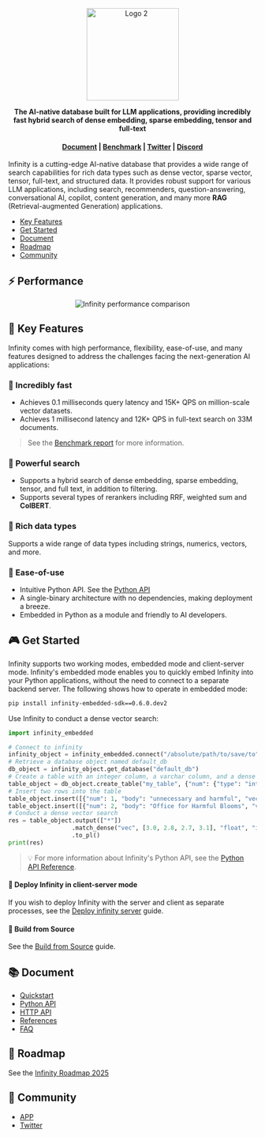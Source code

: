 <div align="center">
  <img width="187" src="assets/logo2.jpg" alt="Logo 2"/>
</div>


<p align="center">
    <b>The AI-native database built for LLM applications, providing incredibly fast hybrid search of dense embedding, sparse embedding, tensor and full-text</b>
</p>

<h4 align="center">
  <a href="https://docs.infinities.pro">Document</a> |
  <a href="https://docs.infinities.pro/benchmark">Benchmark</a> |
  <a href="https://x.com/infinities_pro">Twitter</a> |
  <a href="https://discord.gg/jEfRUwEYEV">Discord</a>
</h4>


Infinity is a cutting-edge AI-native database that provides a wide range of search capabilities for rich data types such as dense vector, sparse vector, tensor, full-text, and structured data. It provides robust support for various LLM applications, including search, recommenders, question-answering, conversational AI, copilot, content generation, and many more **RAG** (Retrieval-augmented Generation) applications.

- [Key Features](#-key-features)
- [Get Started](#-get-started)
- [Document](#-document)
- [Roadmap](#-roadmap)
- [Community](#-community)

## ⚡️ Performance

<div class="column" align="middle">
  <img src="https://github.com/user-attachments/assets/c4c98e23-62ac-4d1a-82e5-614bca96fe0a" alt="Infinity performance comparison"/>
</div>

## 🌟 Key Features

Infinity comes with high performance, flexibility, ease-of-use, and many features designed to address the challenges facing the next-generation AI applications:

### 🚀 Incredibly fast

- Achieves 0.1 milliseconds query latency and 15K+ QPS on million-scale vector datasets.
- Achieves 1 millisecond latency and 12K+ QPS in full-text search on 33M documents.

> See the [Benchmark report](https://docs.infinities.pro/benchmark) for more information.

### 🔮 Powerful search

- Supports a hybrid search of dense embedding, sparse embedding, tensor, and full text, in addition to filtering.
- Supports several types of rerankers including RRF, weighted sum and **ColBERT**.

### 🍔 Rich data types

Supports a wide range of data types including strings, numerics, vectors, and more.

### 🎁 Ease-of-use

- Intuitive Python API. See the [Python API](https://docs.infinities.pro/pysdk_api_reference)
- A single-binary architecture with no dependencies, making deployment a breeze.
- Embedded in Python as a module and friendly to AI developers.  

## 🎮 Get Started

Infinity supports two working modes, embedded mode and client-server mode. Infinity's embedded mode enables you to quickly embed Infinity into your Python applications, without the need to connect to a separate backend server. The following shows how to operate in embedded mode:

   ```bash
   pip install infinity-embedded-sdk==0.6.0.dev2
   ```
   Use Infinity to conduct a dense vector search:
   ```python
   import infinity_embedded

   # Connect to infinity
   infinity_object = infinity_embedded.connect("/absolute/path/to/save/to")
   # Retrieve a database object named default_db
   db_object = infinity_object.get_database("default_db")
   # Create a table with an integer column, a varchar column, and a dense vector column
   table_object = db_object.create_table("my_table", {"num": {"type": "integer"}, "body": {"type": "varchar"}, "vec": {"type": "vector, 4, float"}})
   # Insert two rows into the table
   table_object.insert([{"num": 1, "body": "unnecessary and harmful", "vec": [1.0, 1.2, 0.8, 0.9]}])
   table_object.insert([{"num": 2, "body": "Office for Harmful Blooms", "vec": [4.0, 4.2, 4.3, 4.5]}])
   # Conduct a dense vector search
   res = table_object.output(["*"])
                     .match_dense("vec", [3.0, 2.8, 2.7, 3.1], "float", "ip", 2)
                     .to_pl()
   print(res)
   ```

> 💡 For more information about Infinity's Python API, see the [Python API Reference](https://docs.infinities.pro/pysdk_api_reference).

#### 🔧 Deploy Infinity in client-server mode

If you wish to deploy Infinity with the server and client as separate processes, see the [Deploy infinity server](https://docs.infinities.pro/deploy_infinity_server) guide.

#### 🔧 Build from Source

See the [Build from Source](https://docs.infinities.pro/build_from_source) guide.

## 📚 Document

- [Quickstart](https://docs.infinities.pro/)
- [Python API](https://docs.infinities.pro/pysdk_api_reference)
- [HTTP API](https://docs.infinities.pro/http_api_reference)
- [References](https://docs.infinities.pro/references)
- [FAQ](https://docs.infinities.pro/FAQ)

## 📜 Roadmap

See the [Infinity Roadmap 2025](https://infinities.pro/roadmap)

## 🙌 Community

- [APP](https://infinities.pro/)
- [Twitter](https://x.com/infinities_pro)

